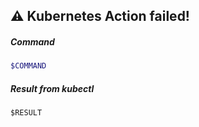 ## ⚠️ Kubernetes Action failed!

##### Command
```bash
$COMMAND
```

##### Result from kubectl
```log
$RESULT
```
